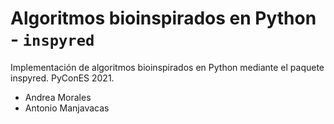 # Algoritmos bioinspirados en Python - `inspyred`
Implementación de algoritmos bioinspirados en Python mediante el paquete inspyred. 
PyConES 2021.

* Andrea Morales
* Antonio Manjavacas
